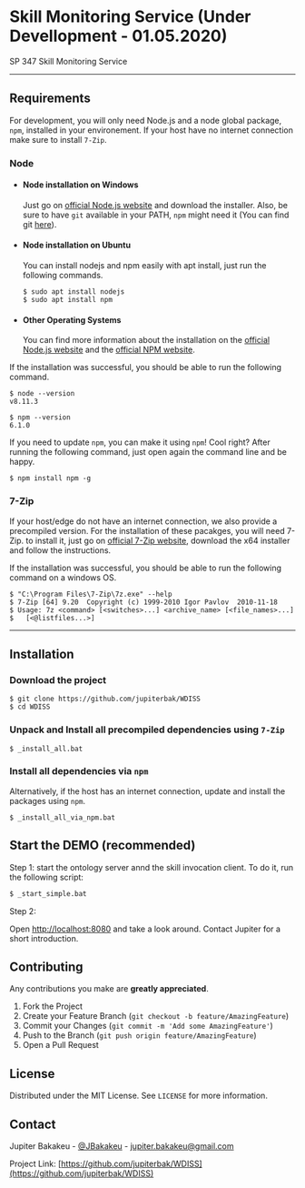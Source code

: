 # Skill Monitoring Service (Under Devellopment - 01.05.2020)

SP 347 Skill Monitoring Service

---
## Requirements

For development, you will only need Node.js and a node global package, `npm`, installed in your environement. If your host have no internet connection make sure to install `7-Zip`.

### Node
- #### Node installation on Windows

  Just go on [official Node.js website](https://nodejs.org/) and download the installer.
Also, be sure to have `git` available in your PATH, `npm` might need it (You can find git [here](https://git-scm.com/)).

- #### Node installation on Ubuntu

  You can install nodejs and npm easily with apt install, just run the following commands.

      $ sudo apt install nodejs
      $ sudo apt install npm

- #### Other Operating Systems
  You can find more information about the installation on the [official Node.js website](https://nodejs.org/) and the [official NPM website](https://npmjs.org/).

If the installation was successful, you should be able to run the following command.

    $ node --version
    v8.11.3

    $ npm --version
    6.1.0

If you need to update `npm`, you can make it using `npm`! Cool right? After running the following command, just open again the command line and be happy.

    $ npm install npm -g

### 7-Zip
If your host/edge do not have an internet connection, we also provide a precompiled version. For the installation of these pacakges, you will need 7-Zip. to install it, just go on [official 7-Zip website](https://www.7-zip.de/), download the x64 installer and follow the instructions.

If the installation was successful, you should be able to run the following command on a windows OS.

    $ "C:\Program Files\7-Zip\7z.exe" --help
    $ 7-Zip [64] 9.20  Copyright (c) 1999-2010 Igor Pavlov  2010-11-18
    $ Usage: 7z <command> [<switches>...] <archive_name> [<file_names>...]
    $   [<@listfiles...>]

---
## Installation

### Download the project

    $ git clone https://github.com/jupiterbak/WDISS
    $ cd WDISS

### Unpack and Install all precompiled dependencies using `7-Zip`

```
$ _install_all.bat
```

### Install all  dependencies via `npm`
Alternatively, if the host has an internet connection, update and install the packages using `npm`.

```
$ _install_all_via_npm.bat
```

## Start the DEMO (recommended)

Step 1: start the ontology server annd the skill invocation client. To do it, run the following script:
```bash
$ _start_simple.bat
```

Step 2:

Open [http://localhost:8080](http://localhost:8080) and take a look around. Contact Jupiter for a short introduction.


<!-- CONTRIBUTING -->
## Contributing

Any contributions you make are **greatly appreciated**.

1. Fork the Project
2. Create your Feature Branch (`git checkout -b feature/AmazingFeature`)
3. Commit your Changes (`git commit -m 'Add some AmazingFeature'`)
4. Push to the Branch (`git push origin feature/AmazingFeature`)
5. Open a Pull Request

<!-- LICENSE -->
## License

Distributed under the MIT License. See `LICENSE` for more information.

<!-- CONTACT -->
## Contact

Jupiter Bakakeu - [@JBakakeu](https://twitter.com/JBakakeu) - jupiter.bakakeu@gmail.com

Project Link: [https://github.com/jupiterbak/WDISS](https://github.com/jupiterbak/WDISS)
